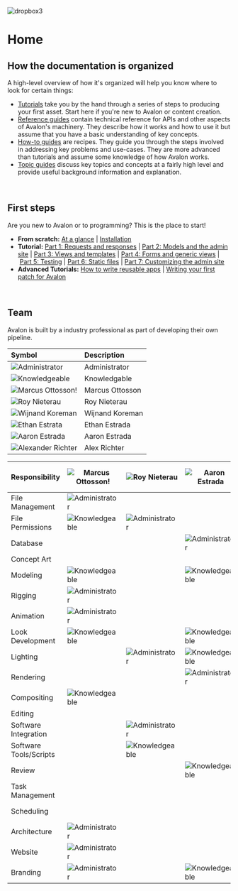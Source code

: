 ![dropbox3](https://user-images.githubusercontent.com/2152766/27328354-cd712dd8-55a9-11e7-89b8-bb8b01b9c66d.png)

# Home

## How the documentation is organized

A high-level overview of how it's organized will help you know where to look for certain things:

- [Tutorials](tutorials/) take you by the hand through a series of steps to producing your first asset. Start here if you're new to Avalon or content creation.
- [Reference guides](reference/) contain technical reference for APIs and other aspects of Avalon's machinery. They describe how it works and how to use it but assume that you have a basic understanding of key concepts.
- [How-to guides](howto/) are recipes. They guide you through the steps involved in addressing key problems and use-cases. They are more advanced than tutorials and assume some knowledge of how Avalon works.
- [Topic guides](guides/) discuss key topics and concepts at a fairly high level and provide useful background information and explanation.

<br>

## First steps

Are you new to Avalon or to programming? This is the place to start!

- **From scratch:** [At a glance](#at-a-glance) | [Installation](#installation)
- **Tutorial:** [Part 1: Requests and responses](https://docs.djangoproject.com/en/1.11/intro/tutorial01/) | [Part 2: Models and the admin site](https://docs.djangoproject.com/en/1.11/intro/tutorial02/) | [Part 3: Views and templates](https://docs.djangoproject.com/en/1.11/intro/tutorial03/) | [Part 4: Forms and generic views](https://docs.djangoproject.com/en/1.11/intro/tutorial04/) | [Part 5: Testing](https://docs.djangoproject.com/en/1.11/intro/tutorial05/) | [Part 6: Static files](https://docs.djangoproject.com/en/1.11/intro/tutorial06/) | [Part 7: Customizing the admin site](https://docs.djangoproject.com/en/1.11/intro/tutorial07/)
- **Advanced Tutorials:** [How to write reusable apps](https://docs.djangoproject.com/en/1.11/intro/reusable-apps/) | [Writing your first patch for Avalon](https://docs.djangoproject.com/en/1.11/intro/contributing/)

<br>

## Team

Avalon is built by a industry professional as part of developing their own pipeline.

| Symbol  | Description
|:--------|:------
| ![][A]  | Administrator
| ![][K]  | Knowledgable
| ![][MO] | Marcus Ottosson
| ![][RN] | Roy Nieterau	
| ![][WK] | Wijnand Koreman	
| ![][EE] | Ethan Estrada
| ![][AE] | Aaron Estrada
| ![][AR] | Alex Richter

| Responsibility         | ![][MO] | ![][RN] | ![][AE] | ![][EE] | ![][MP] | ![][AR] | ![][LE] | ![][WK] |
|:-----------------------|---------|---------|---------|---------|---------|---------|---------|---------|
| File Management        | ![][A]  |         |         |         |         | ![][K]  |         |         |
| File Permissions       | ![][K]  | ![][A]  |         |         |         |         |         |         |
| Database               |         |         | ![][A]  |         | ![][K]  |         |         |         |
| Concept Art            |         |         |         |         |         |         |         |         |
| Modeling               | ![][K]  |         | ![][K]  |         |         |         |         |         |
| Rigging                | ![][A]  |         |         |         |         |         |         |         |
| Animation              | ![][A]  |         |         |         |         |         |         |         |
| Look Development       | ![][K]  |         | ![][K]  |         |         | ![][A]  |         |         |
| Lighting               |         | ![][A]  | ![][K]  |         |         | ![][K]  |         |         |
| Rendering              |         |         | ![][A]  |         |         | ![][K]  |         |         |
| Compositing            | ![][K]  |         |         |         |         | ![][A]  |         |         |
| Editing                |         |         |         |         |         |         |         |         |
| Software Integration   |         | ![][A]  |         |         |         |         |         | ![][K]  |
| Software Tools/Scripts |         | ![][K]  |         |         |         | ![][K]  | ![][K]  | ![][K]  |
| Review                 |         |         | ![][K]  |         | ![][A]  |         |         |         |
| Task Management        |         |         |         |         | ![][A]  |         |         |         |
| Scheduling             |         |         |         |         | ![][A]  |         |         |         |
| Architecture           | ![][A]  |         |         |         |         | ![][K]  |         |         |
| Website                | ![][A]  |         |         |         |         |         |         |         |
| Branding               | ![][A]  |         | ![][K]  |         |         |         |         |         |

[MO]: https://img.shields.io/badge/MO--white.svg "Marcus Ottosson!"
[RN]: https://img.shields.io/badge/RN--white.svg "Roy Nieterau"
[AE]: https://img.shields.io/badge/AE--white.svg "Aaron Estrada"
[WK]: https://img.shields.io/badge/WK--white.svg "Wijnand Koreman"
[EE]: https://img.shields.io/badge/EE--white.svg "Ethan Estrata"
[MP]: https://img.shields.io/badge/MP--white.svg "Martin Pengelly-Philips"
[AR]: https://img.shields.io/badge/AR--white.svg "Alexander Richter"
[LE]: https://img.shields.io/badge/LE--white.svg "Liz Estrada"
[A]: https://img.shields.io/badge/-A-blue.svg "Administrator"
[K]: https://img.shields.io/badge/-K-green.svg "Knowledgeable"
